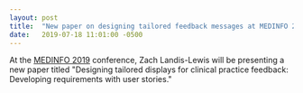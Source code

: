 ```yaml
---
layout: post
title:  "New paper on designing tailored feedback messages at MEDINFO 2019"
date:   2019-07-18 11:01:00 -0500
---
```


At the [MEDINFO 2019](https://medinfo-lyon.org/) conference, Zach Landis-Lewis will be presenting a new paper titled "Designing tailored displays for clinical practice feedback: Developing requirements with
user stories."


